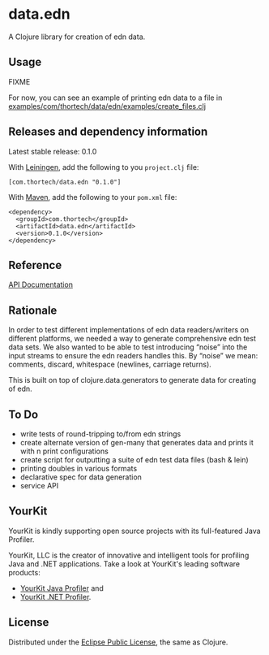 # data.edn

A Clojure library for creation of edn data.

## Usage

FIXME

For now, you can see an example of printing edn data to a file in [examples/com/thortech/data/edn/examples/create_files.clj](https://github.com/edn-format/data.edn/blob/master/examples/com/thortech/data/edn/examples/create_files.clj)


## Releases and dependency information

Latest stable release: 0.1.0

With [Leiningen](http://github.com/technomancy/leiningen), add the following to you `project.clj` file:

    [com.thortech/data.edn "0.1.0"]

With [Maven](http://maven.apache.org), add the following to your `pom.xml` file:

    <dependency>
      <groupId>com.thortech</groupId>
      <artifactId>data.edn</artifactId>
      <version>0.1.0</version>
    </dependency>

## Reference

[API Documentation](http://thortech.github.com/data.edn)

## Rationale

In order to test different implementations of edn data readers/writers on different platforms, we needed a way to generate comprehensive edn test data sets. We also wanted to be able to test introducing “noise” into the input streams to ensure the edn readers handles this. By “noise” we mean: comments, discard, whitespace (newlines, carriage returns).

This is built on top of clojure.data.generators to generate data for creating of edn.

## To Do

- write tests of round-tripping to/from edn strings
- create alternate version of gen-many that generates data and prints it with n print configurations
- create script for outputting a suite of edn test data files (bash & lein)
- printing doubles in various formats
- declarative spec for data generation
- service API

## YourKit

YourKit is kindly supporting open source projects with its full-featured Java Profiler.

YourKit, LLC is the creator of innovative and intelligent tools for profiling Java and .NET applications. Take a look at YourKit's leading software products:

- [YourKit Java Profiler](http://www.yourkit.com/java/profiler/index.jsp) and
- [YourKit .NET Profiler](http://www.yourkit.com/.net/profiler/index.jsp).

## License

Distributed under the [Eclipse Public License](http://www.eclipse.org/legal/epl-v10.html), the same as Clojure.
